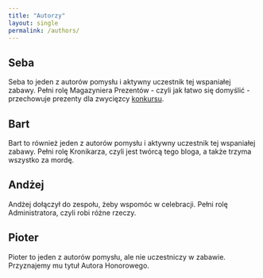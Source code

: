 ```yaml
---
title: "Autorzy"
layout: single
permalink: /authors/
---
```


## Seba

Seba to jeden z autorów pomysłu i aktywny uczestnik tej wspaniałej zabawy. Pełni rolę Magazyniera Prezentów - czyli jak łatwo się domyślić - przechowuje prezenty dla zwycięzcy [konkursu](/contest).

## Bart

Bart to również jeden z autorów pomysłu i aktywny uczestnik tej wspaniałej zabawy. Pełni rolę Kronikarza, czyli jest twórcą tego bloga, a także trzyma wszystko za mordę.

## Andżej

Andżej dołączył do zespołu, żeby wspomóc w celebracji. Pełni rolę Administratora, czyli robi różne rzeczy.

## Pioter

Pioter to jeden z autorów pomysłu, ale nie uczestniczy w zabawie. Przyznajemy mu tytuł Autora Honorowego.